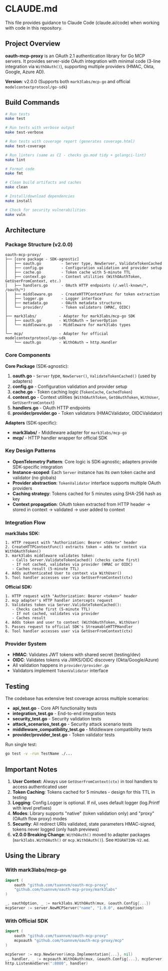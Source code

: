 # CLAUDE.md

This file provides guidance to Claude Code (claude.ai/code) when working with code in this repository.

## Project Overview

**oauth-mcp-proxy** is an OAuth 2.1 authentication library for Go MCP servers. It provides server-side OAuth integration with minimal code (3-line integration via `WithOAuth()`), supporting multiple providers (HMAC, Okta, Google, Azure AD).

**Version**: v2.0.0 (Supports both `mark3labs/mcp-go` and official `modelcontextprotocol/go-sdk`)

## Build Commands

```bash
# Run tests
make test

# Run tests with verbose output
make test-verbose

# Run tests with coverage report (generates coverage.html)
make test-coverage

# Run linters (same as CI - checks go.mod tidy + golangci-lint)
make lint

# Format code
make fmt

# Clean build artifacts and caches
make clean

# Install/download dependencies
make install

# Check for security vulnerabilities
make vuln
```

## Architecture

### Package Structure (v2.0.0)

```
oauth-mcp-proxy/
├── [core package - SDK-agnostic]
│   ├── oauth.go         - Server type, NewServer, ValidateTokenCached
│   ├── config.go        - Configuration validation and provider setup
│   ├── cache.go         - Token cache with 5-minute TTL
│   ├── context.go       - Context utilities (WithOAuthToken, GetUserFromContext, etc.)
│   ├── handlers.go      - OAuth HTTP endpoints (/.well-known/*, /oauth/*)
│   ├── middleware.go    - CreateHTTPContextFunc for token extraction
│   ├── logger.go        - Logger interface
│   ├── metadata.go      - OAuth metadata structures
│   └── provider/        - Token validators (HMAC, OIDC)
│
├── mark3labs/          - Adapter for mark3labs/mcp-go SDK
│   ├── oauth.go        - WithOAuth → ServerOption
│   └── middleware.go   - Middleware for mark3labs types
│
└── mcp/                - Adapter for official modelcontextprotocol/go-sdk
    └── oauth.go        - WithOAuth → http.Handler
```

### Core Components

**Core Package** (SDK-agnostic):
1. **oauth.go** - `Server` type, `NewServer()`, `ValidateTokenCached()` (used by adapters)
2. **config.go** - Configuration validation and provider setup
3. **cache.go** - Token caching logic (`TokenCache`, `CachedToken`)
4. **context.go** - Context utilities (`WithOAuthToken`, `GetOAuthToken`, `WithUser`, `GetUserFromContext`)
5. **handlers.go** - OAuth HTTP endpoints
6. **provider/provider.go** - Token validators (HMACValidator, OIDCValidator)

**Adapters** (SDK-specific):
- **mark3labs/** - Middleware adapter for `mark3labs/mcp-go`
- **mcp/** - HTTP handler wrapper for official SDK

### Key Design Patterns

- **OpenTelemetry Pattern**: Core logic is SDK-agnostic; adapters provide SDK-specific integration
- **Instance-scoped**: Each `Server` instance has its own token cache and validator (no globals)
- **Provider abstraction**: `TokenValidator` interface supports multiple OAuth providers
- **Caching strategy**: Tokens cached for 5 minutes using SHA-256 hash as key
- **Context propagation**: OAuth token extracted from HTTP header → stored in context → validated → user added to context

### Integration Flow

**mark3labs SDK:**
```text
1. HTTP request with "Authorization: Bearer <token>" header
2. CreateHTTPContextFunc() extracts token → adds to context via WithOAuthToken()
3. mark3labs middleware validates token:
   - Calls Server.ValidateTokenCached() (checks cache first)
   - If not cached, validates via provider (HMAC or OIDC)
   - Caches result (5-minute TTL)
4. Adds authenticated User to context via WithUser()
5. Tool handler accesses user via GetUserFromContext(ctx)
```

**Official SDK:**
```text
1. HTTP request with "Authorization: Bearer <token>" header
2. mcp adapter's HTTP handler intercepts request
3. Validates token via Server.ValidateTokenCached():
   - Checks cache first (5-minute TTL)
   - If not cached, validates via provider
   - Caches result
4. Adds token and user to context (WithOAuthToken, WithUser)
5. Passes request to official SDK's StreamableHTTPHandler
6. Tool handler accesses user via GetUserFromContext(ctx)
```

### Provider System

- **HMAC**: Validates JWT tokens with shared secret (testing/dev)
- **OIDC**: Validates tokens via JWKS/OIDC discovery (Okta/Google/Azure)
- All validation happens in `provider/provider.go`
- Validators implement `TokenValidator` interface

## Testing

The codebase has extensive test coverage across multiple scenarios:

- **api_test.go** - Core API functionality tests
- **integration_test.go** - End-to-end integration tests
- **security_test.go** - Security validation tests
- **attack_scenarios_test.go** - Security attack scenario tests
- **middleware_compatibility_test.go** - Middleware compatibility tests
- **provider/provider_test.go** - Token validator tests

Run single test:

```bash
go test -v -run TestName ./...
```


## Important Notes

1. **User Context**: Always use `GetUserFromContext(ctx)` in tool handlers to access authenticated user
2. **Token Caching**: Tokens cached for 5 minutes - design for this TTL in testing
3. **Logging**: Config.Logger is optional. If nil, uses default logger (log.Printf with level prefixes)
4. **Modes**: Library supports "native" (token validation only) and "proxy" (OAuth flow proxy) modes
5. **Security**: All redirect URIs validated, state parameters HMAC-signed, tokens never logged (only hash previews)
6. **v2.0.0 Breaking Change**: `WithOAuth()` moved to adapter packages (`mark3labs.WithOAuth()` or `mcp.WithOAuth()`). See `MIGRATION-V2.md`.

## Using the Library

### With mark3labs/mcp-go
```go
import (
    oauth "github.com/tuannvm/oauth-mcp-proxy"
    "github.com/tuannvm/oauth-mcp-proxy/mark3labs"
)

_, oauthOption, _ := mark3labs.WithOAuth(mux, &oauth.Config{...})
mcpServer := server.NewMCPServer("name", "1.0.0", oauthOption)
```

### With Official SDK
```go
import (
    oauth "github.com/tuannvm/oauth-mcp-proxy"
    mcpoauth "github.com/tuannvm/oauth-mcp-proxy/mcp"
)

mcpServer := mcp.NewServer(&mcp.Implementation{...}, nil)
_, handler, _ := mcpoauth.WithOAuth(mux, &oauth.Config{...}, mcpServer)
http.ListenAndServe(":8080", handler)
```
